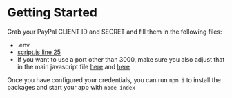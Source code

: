 # Getting Started

Grab your PayPal CLIENT ID and SECRET and fill them in the following files:
* .env
* [script.js line 25](https://github.com/rauljr7/ppcp_standard_tutorial/blob/main/script.js#L25)
* If you want to use a port other than 3000, make sure you also adjust that in the main javascript file [here](https://github.com/rauljr7/ppcp_standard_tutorial/blob/main/script.js#L50) and [here](https://github.com/rauljr7/ppcp_standard_tutorial/blob/main/script.js#L60)


Once you have configured your credentials, you can run `npm i` to install the packages and start your app with `node index`